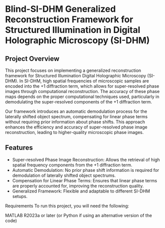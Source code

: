 # Blind-SI-DHM Generalized Reconstruction Framework for Structured Illumination in Digital Holographic Microscopy (SI-DHM)

## Project Overview
This project focuses on implementing a generalized reconstruction framework for Structured Illumination Digital Holographic Microscopy (SI-DHM). 
In SI-DHM, high spatial frequencies of microscopic samples are encoded into the +1 diffraction term, which allows for super-resolved phase images through computational reconstruction.
The accuracy of these phase maps depends on the proper computational techniques used, particularly in demodulating the super-resolved components of the +1 diffraction term.

Our framework introduces an automatic demodulation process for the laterally shifted object spectrum, compensating for linear phase terms without requiring prior information about phase shifts. This approach enhances the efficiency and accuracy of super-resolved phase image reconstruction, leading to higher-quality microscopic phase images.

## Features
- Super-resolved Phase Image Reconstruction: Allows the retrieval of high spatial frequency components from the +1 diffraction term.
- Automatic Demodulation: No prior phase shift information is required for demodulation of laterally shifted object spectrums.
- Compensation for Linear Phase Terms: Ensures that linear phase terms are properly accounted for, improving the reconstruction quality.
- Generalized Framework: Flexible and adaptable to different SI-DHM setups.

Requirements
To run this project, you will need the following:

MATLAB R2023a or later (or Python if using an alternative version of the code)
